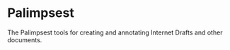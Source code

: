 # Palimpsest
The Palimpsest tools for creating and annotating Internet Drafts and other documents.


